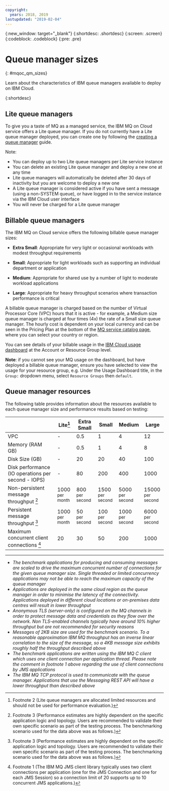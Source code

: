 ```yaml
---
copyright:
  years: 2018, 2019
lastupdated: "2019-02-04"
---
```


{:new_window: target="_blank"}
{:shortdesc: .shortdesc}
{:screen: .screen}
{:codeblock: .codeblock}
{:pre: .pre}

# Queue manager sizes
{: #mqoc_qm_sizes}

Learn about the characteristics of IBM queue managers available to deploy on IBM Cloud.

{:shortdesc}

## Lite queue managers

To give you a taste of MQ as a managed service, the IBM MQ on Cloud service offers a Lite queue manager. If you do not currently have a Lite queue manager deployed, you can create one by following the [creating a queue manager](/docs/services/mqcloud?topic=mqcloud-mqoc_create_qm) guide.

Note:
* You can deploy up to two Lite queue managers per Lite service instance
* You can delete an existing Lite queue manager and deploy a new one at any time
* Lite queue managers will automatically be deleted after 30 days of inactivity but you are welcome to deploy a new one
* A Lite queue manager is considered active if you have sent a message (using a non-SYSTEM queue), or have logged in to the service instance via the IBM Cloud user interface
* You will never be charged for a Lite queue manager

## Billable queue managers

The IBM MQ on Cloud service offers the following billable queue manager sizes:
* **Extra Small**: Appropriate for very light or occasional workloads with modest throughput requirements

* **Small**: Appropriate for light workloads such as supporting an individual department or application

* **Medium**: Appropriate for shared use by a number of light to moderate workload applications

* **Large**: Appropriate for heavy throughput scenarios where transaction performance is critical

A billable queue manager is charged based on the number of Virtual Processor Core (VPC) hours that it is active - for example, a Medium size queue manager is charged at four times (4x) the rate of a Small size queue manager. The hourly cost is dependent on your local currency and can be seen in the Pricing Plan at the bottom of the [MQ service catalog page](https://cloud.ibm.com/catalog/services/mq), where you can select your country or region.

You can see details of your billable usage in the [IBM Cloud usage dashboard](https://cloud.ibm.com/account/usage) at the Account or Resource Group level.

**Note**: if you cannot see your MQ usage on the dashboard, but have deployed a billable queue manager, ensure you have selected to view the usage for your resource group, e.g. Under the Usage Dashboard title, in the `Group:` dropdown menu, select `Resource Groups` then `default`.

## Queue manager resources

The following table provides information about the resources available to each queue manager size and performance results based on testing:

|                               | Lite[^f2]   | Extra Small | Small | Medium | Large |
|-------------------------------|---------|-------|-------|--------|-------|
| VPC                           | -       | 0.5   | 1      | 4     |  12   |
| Memory (RAM GB)               | -       | 0.5   | 1      | 4     |  8    |
| Disk Size (GB)                | -       | 20    | 20     | 40    |  100  |
| Disk performance (IO operations per second - IOPS) | -       | 80    | 200    | 400   | 1000  |
| Non-persistent message throughput [^f3] | 1000 <br> <small>per month</small> |  800 <br> <small>per second</small>| 1500 <br> <small>per second</small> |  5000 <br> <small>per second</small> | 15000 <br> <small>per second</small> |  
| Persistent message throughput [^f3] | 1000 <br> <small>per month</small> | 50 <br> <small>per second</small>|  100 <br> <small>per second</small>| 1000 <br> <small>per second</small>| 6000 <br> <small>per second</small>  
| Maximum concurrent client connections [^f1] | 20      | 30    |  50    |  200  | 1000  |

---

[^f1]: Footnote 1 (The IBM MQ JMS client library typically uses two client connections per application (one for the JMS Connection and one for each JMS Session) so a connection limit of 20 supports up to 10 concurrent JMS applications.)

[^f2]: Footnote 2 (Lite queue managers are allocated limited resources and should not be used for performance evaluation.)

[^f3]: Footnote 3 (Performance estimates are highly dependent on the specific application logic and topology. Users are recommended to validate their own specific scenario as part of the testing process. The benchmarking scenario used for the data above was as follows.)

* _The benchmark applications for producing and consuming messages are scaled to drive the maximum concurrent number of connections for the given queue manager size. Single threaded or limited concurrency applications may not be able to reach the maximum capacity of the queue manager_
* _Applications are deployed in the same cloud region as the queue manager in order to minimise the latency of the connectivity. Applications deployed in different cloud locations or on-premises data centres will result in lower throughput_
* _Anonymous TLS (server-only) is configured on the MQ channels in order to protect message data and credentials as they flow over the network. Non TLS-enabled channels typically have around 10% higher throughput but are not recommended for security reasons_
* _Messages of 2KB size are used for the benchmark scenario. To a reasonable approximation IBM MQ throughput has an inverse linear correlation to the size of the message, so a 4KB message size exhibits roughly half the throughput described above_
* _The benchmark applications are written using the IBM MQ C client which uses one client connection per application thread. Please note the comment in footnote 1 above regarding the use of client connections by JMS applications_
* _The IBM MQ TCP protocol is used to communicate with the queue manager. Applications that use the Messaging REST API will have a lower throughput than described above_
